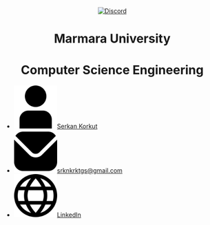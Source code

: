 <div align="center" >
    <a href="https://www.marmara.edu.tr" target="blank"><img align="center" alt="Discord" src="https://logos-download.com/wp-content/uploads/2021/01/Marmara_Universitesi_Logo.png" height="400"/></a>
    
  <br>
    
# **Marmara University**
# **Computer Science Engineering**   
</div>
<div>
    <ul>
        <li><img src="/icons/user.png" width="100"><a href="https://github.com/serkankorkut17/">Serkan Korkut</a></li>
        <li><img src="/icons/mail.png" width="100"><a href="srknkrktgs@gmail.com">srknkrktgs@gmail.com</a></li>
        <li><img src="/icons/link.png" width="100"><a href="https://www.linkedin.com/in/serkankorkut17/">LinkedIn</a></li>
    </ul>
</div>

